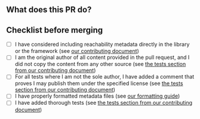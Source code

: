 ## What does this PR do?


## Checklist before merging
- [ ] I have considered including reachability metadata directly in the library or the framework (see [our contributing document](https://github.com/oracle/graalvm-reachability-metadata/blob/master/CONTRIBUTING.md))
- [ ] I am the original author of all content provided in the pull request, and I did not copy the content from any other source (see [the tests section from our contributing document](https://github.com/oracle/graalvm-reachability-metadata/blob/master/CONTRIBUTING.md#tests))
- [ ] For all tests where I am not the sole author, I have added a comment that proves I may publish them under the specified license (see [the tests section from our contributing document](https://github.com/oracle/graalvm-reachability-metadata/blob/master/CONTRIBUTING.md#tests))
- [ ] I have properly formatted metadata files (see [our formatting guide](https://github.com/oracle/graalvm-reachability-metadata/blob/master/CONTRIBUTING.md#format-metadata-files))
- [ ] I have added thorough tests (see [the tests section from our contributing document](https://github.com/oracle/graalvm-reachability-metadata/blob/master/CONTRIBUTING.md#Tests))
